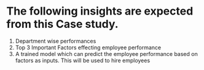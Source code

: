 # The following insights are expected from this Case study.
1. Department wise performances
2. Top 3 Important Factors effecting employee performance
3. A trained model which can predict the employee performance based on factors as inputs. This
will be used to hire employees
